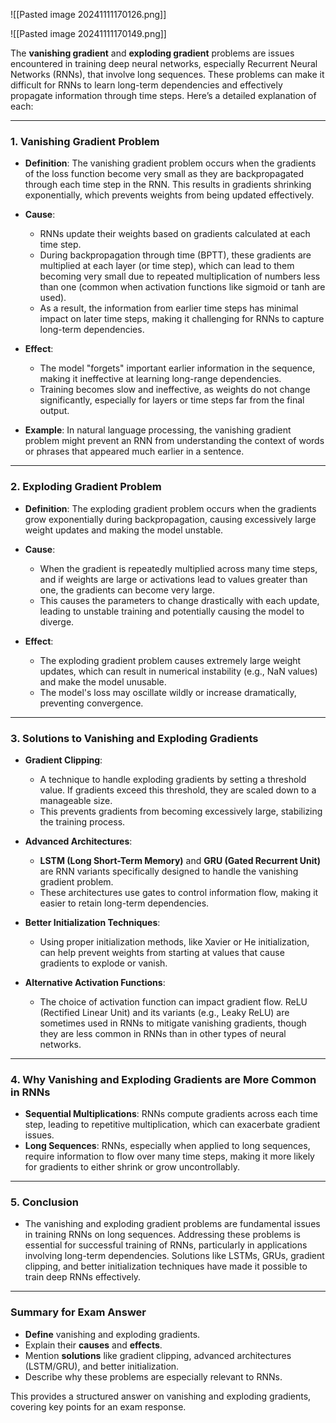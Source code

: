 ![[Pasted image 20241111170126.png]]

![[Pasted image 20241111170149.png]]

The **vanishing gradient** and **exploding gradient** problems are issues encountered in training deep neural networks, especially Recurrent Neural Networks (RNNs), that involve long sequences. These problems can make it difficult for RNNs to learn long-term dependencies and effectively propagate information through time steps. Here’s a detailed explanation of each:

---

### 1. **Vanishing Gradient Problem**

   - **Definition**: The vanishing gradient problem occurs when the gradients of the loss function become very small as they are backpropagated through each time step in the RNN. This results in gradients shrinking exponentially, which prevents weights from being updated effectively.

   - **Cause**:
     - RNNs update their weights based on gradients calculated at each time step.
     - During backpropagation through time (BPTT), these gradients are multiplied at each layer (or time step), which can lead to them becoming very small due to repeated multiplication of numbers less than one (common when activation functions like sigmoid or tanh are used).
     - As a result, the information from earlier time steps has minimal impact on later time steps, making it challenging for RNNs to capture long-term dependencies.

   - **Effect**: 
     - The model "forgets" important earlier information in the sequence, making it ineffective at learning long-range dependencies.
     - Training becomes slow and ineffective, as weights do not change significantly, especially for layers or time steps far from the final output.

   - **Example**: In natural language processing, the vanishing gradient problem might prevent an RNN from understanding the context of words or phrases that appeared much earlier in a sentence.

---

### 2. **Exploding Gradient Problem**

   - **Definition**: The exploding gradient problem occurs when the gradients grow exponentially during backpropagation, causing excessively large weight updates and making the model unstable.

   - **Cause**:
     - When the gradient is repeatedly multiplied across many time steps, and if weights are large or activations lead to values greater than one, the gradients can become very large.
     - This causes the parameters to change drastically with each update, leading to unstable training and potentially causing the model to diverge.

   - **Effect**: 
     - The exploding gradient problem causes extremely large weight updates, which can result in numerical instability (e.g., NaN values) and make the model unusable.
     - The model's loss may oscillate wildly or increase dramatically, preventing convergence.

---

### 3. **Solutions to Vanishing and Exploding Gradients**

   - **Gradient Clipping**:
     - A technique to handle exploding gradients by setting a threshold value. If gradients exceed this threshold, they are scaled down to a manageable size.
     - This prevents gradients from becoming excessively large, stabilizing the training process.

   - **Advanced Architectures**:
     - **LSTM (Long Short-Term Memory)** and **GRU (Gated Recurrent Unit)** are RNN variants specifically designed to handle the vanishing gradient problem.
     - These architectures use gates to control information flow, making it easier to retain long-term dependencies.

   - **Better Initialization Techniques**:
     - Using proper initialization methods, like Xavier or He initialization, can help prevent weights from starting at values that cause gradients to explode or vanish.
  
   - **Alternative Activation Functions**:
     - The choice of activation function can impact gradient flow. ReLU (Rectified Linear Unit) and its variants (e.g., Leaky ReLU) are sometimes used in RNNs to mitigate vanishing gradients, though they are less common in RNNs than in other types of neural networks.

---

### 4. **Why Vanishing and Exploding Gradients are More Common in RNNs**

   - **Sequential Multiplications**: RNNs compute gradients across each time step, leading to repetitive multiplication, which can exacerbate gradient issues.
   - **Long Sequences**: RNNs, especially when applied to long sequences, require information to flow over many time steps, making it more likely for gradients to either shrink or grow uncontrollably.

---

### 5. **Conclusion**
   - The vanishing and exploding gradient problems are fundamental issues in training RNNs on long sequences. Addressing these problems is essential for successful training of RNNs, particularly in applications involving long-term dependencies. Solutions like LSTMs, GRUs, gradient clipping, and better initialization techniques have made it possible to train deep RNNs effectively.

---

### Summary for Exam Answer

- **Define** vanishing and exploding gradients.
- Explain their **causes** and **effects**.
- Mention **solutions** like gradient clipping, advanced architectures (LSTM/GRU), and better initialization.
- Describe why these problems are especially relevant to RNNs.

This provides a structured answer on vanishing and exploding gradients, covering key points for an exam response.